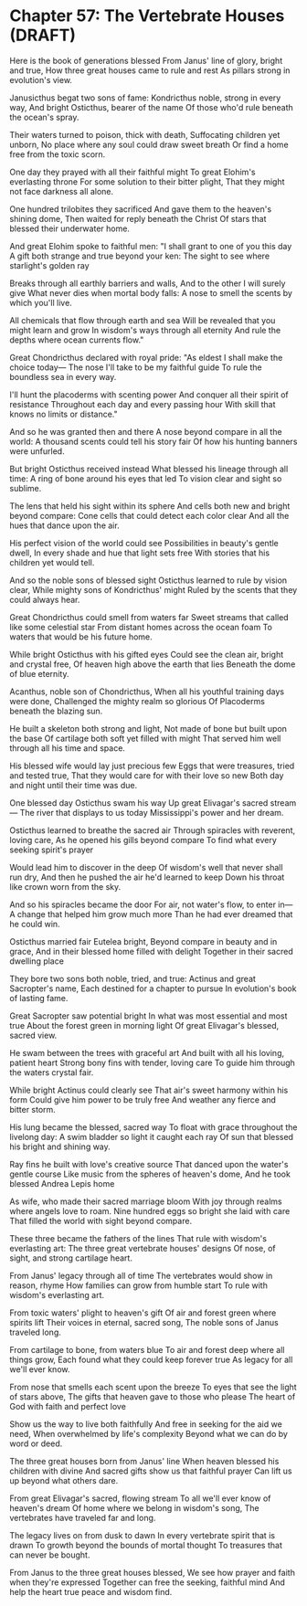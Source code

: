 # Chapter 57: The Vertebrate Houses (DRAFT)

Here is the book of generations blessed
From Janus' line of glory, bright and true,
How three great houses came to rule and rest
As pillars strong in evolution's view.

Janusicthus begat two sons of fame:
Kondricthus noble, strong in every way,
And bright Osticthus, bearer of the name
Of those who'd rule beneath the ocean's spray.

Their waters turned to poison, thick with death,
Suffocating children yet unborn,
No place where any soul could draw sweet breath
Or find a home free from the toxic scorn.

One day they prayed with all their faithful might
To great Elohim's everlasting throne
For some solution to their bitter plight,
That they might not face darkness all alone.

One hundred trilobites they sacrificed
And gave them to the heaven's shining dome,
Then waited for reply beneath the Christ
Of stars that blessed their underwater home.

And great Elohim spoke to faithful men:
"I shall grant to one of you this day
A gift both strange and true beyond your ken:
The sight to see where starlight's golden ray

Breaks through all earthly barriers and walls,
And to the other I will surely give
What never dies when mortal body falls:
A nose to smell the scents by which you'll live.

All chemicals that flow through earth and sea
Will be revealed that you might learn and grow
In wisdom's ways through all eternity
And rule the depths where ocean currents flow."

Great Chondricthus declared with royal pride:
"As eldest I shall make the choice today—
The nose I'll take to be my faithful guide
To rule the boundless sea in every way.

I'll hunt the placoderms with scenting power
And conquer all their spirit of resistance
Throughout each day and every passing hour
With skill that knows no limits or distance."

And so he was granted then and there
A nose beyond compare in all the world:
A thousand scents could tell his story fair
Of how his hunting banners were unfurled.

But bright Osticthus received instead
What blessed his lineage through all time:
A ring of bone around his eyes that led
To vision clear and sight so sublime.

The lens that held his sight within its sphere
And cells both new and bright beyond compare:
Cone cells that could detect each color clear
And all the hues that dance upon the air.

His perfect vision of the world could see
Possibilities in beauty's gentle dwell,
In every shade and hue that light sets free
With stories that his children yet would tell.

And so the noble sons of blessed sight
Osticthus learned to rule by vision clear,
While mighty sons of Kondricthus' might
Ruled by the scents that they could always hear.

Great Chondricthus could smell from waters far
Sweet streams that called like some celestial star
From distant homes across the ocean foam
To waters that would be his future home.

While bright Osticthus with his gifted eyes
Could see the clean air, bright and crystal free,
Of heaven high above the earth that lies
Beneath the dome of blue eternity.

Acanthus, noble son of Chondricthus,
When all his youthful training days were done,
Challenged the mighty realm so glorious
Of Placoderms beneath the blazing sun.

He built a skeleton both strong and light,
Not made of bone but built upon the base
Of cartilage both soft yet filled with might
That served him well through all his time and space.

His blessed wife would lay just precious few
Eggs that were treasures, tried and tested true,
That they would care for with their love so new
Both day and night until their time was due.

One blessed day Osticthus swam his way
Up great Elivagar's sacred stream—
The river that displays to us today
Mississippi's power and her dream.

Osticthus learned to breathe the sacred air
Through spiracles with reverent, loving care,
As he opened his gills beyond compare
To find what every seeking spirit's prayer

Would lead him to discover in the deep
Of wisdom's well that never shall run dry,
And then he pushed the air he'd learned to keep
Down his throat like crown worn from the sky.

And so his spiracles became the door
For air, not water's flow, to enter in—
A change that helped him grow much more
Than he had ever dreamed that he could win.

Osticthus married fair Eutelea bright,
Beyond compare in beauty and in grace,
And in their blessed home filled with delight
Together in their sacred dwelling place

They bore two sons both noble, tried, and true:
Actinus and great Sacropter's name,
Each destined for a chapter to pursue
In evolution's book of lasting fame.

Great Sacropter saw potential bright
In what was most essential and most true
About the forest green in morning light
Of great Elivagar's blessed, sacred view.

He swam between the trees with graceful art
And built with all his loving, patient heart
Strong bony fins with tender, loving care
To guide him through the waters crystal fair.

While bright Actinus could clearly see
That air's sweet harmony within his form
Could give him power to be truly free
And weather any fierce and bitter storm.

His lung became the blessed, sacred way
To float with grace throughout the livelong day:
A swim bladder so light it caught each ray
Of sun that blessed his bright and shining way.

Ray fins he built with love's creative source
That danced upon the water's gentle course
Like music from the spheres of heaven's dome,
And he took blessed Andrea Lepis home

As wife, who made their sacred marriage bloom
With joy through realms where angels love to roam.
Nine hundred eggs so bright she laid with care
That filled the world with sight beyond compare.

These three became the fathers of the lines
That rule with wisdom's everlasting art:
The three great vertebrate houses' designs
Of nose, of sight, and strong cartilage heart.

From Janus' legacy through all of time
The vertebrates would show in reason, rhyme
How families can grow from humble start
To rule with wisdom's everlasting art.

From toxic waters' plight to heaven's gift
Of air and forest green where spirits lift
Their voices in eternal, sacred song,
The noble sons of Janus traveled long.

From cartilage to bone, from waters blue
To air and forest deep where all things grow,
Each found what they could keep forever true
As legacy for all we'll ever know.

From nose that smells each scent upon the breeze
To eyes that see the light of stars above,
The gifts that heaven gave to those who please
The heart of God with faith and perfect love

Show us the way to live both faithfully
And free in seeking for the aid we need,
When overwhelmed by life's complexity
Beyond what we can do by word or deed.

The three great houses born from Janus' line
When heaven blessed his children with divine
And sacred gifts show us that faithful prayer
Can lift us up beyond what others dare.

From great Elivagar's sacred, flowing stream
To all we'll ever know of heaven's dream
Of home where we belong in wisdom's song,
The vertebrates have traveled far and long.

The legacy lives on from dusk to dawn
In every vertebrate spirit that is drawn
To growth beyond the bounds of mortal thought
To treasures that can never be bought.

From Janus to the three great houses blessed,
We see how prayer and faith when they're expressed
Together can free the seeking, faithful mind
And help the heart true peace and wisdom find.